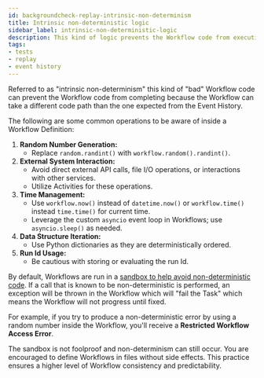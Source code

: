 ```yaml
---
id: backgroundcheck-replay-intrinsic-non-determinism
title: Intrinsic non-deterministic logic
sidebar_label: intrinsic-non-deterministic-logic
description: This kind of logic prevents the Workflow code from executing to completion because the Workflow can take a different code path than the one expected from the Event History.
tags:
- tests
- replay
- event history
---
```


Referred to as "intrinsic non-determinism" this kind of "bad" Workflow code can prevent the Workflow code from completing because the Workflow can take a different code path than the one expected from the Event History.

The following are some common operations to be aware of inside a Workflow Definition:

1. **Random Number Generation:**
   - Replace `random.randint()` with `workflow.random().randint()`.
2. **External System Interaction:**
   - Avoid direct external API calls, file I/O operations, or interactions with other services.
   - Utilize Activities for these operations.
3. **Time Management:**
   - Use `workflow.now()` instead of `datetime.now()` or `workflow.time()` instead `time.time()` for current time.
   - Leverage the custom `asyncio` event loop in Workflows; use `asyncio.sleep()` as needed.
4. **Data Structure Iteration:**
   - Use Python dictionaries as they are deterministically ordered.
5. **Run Id Usage:**
   - Be cautious with storing or evaluating the run Id.

By default, Workflows are run in a [sandbox to help avoid non-deterministic code](/python/python-sandbox-environment).
If a call that is known to be non-deterministic is performed, an exception will be thrown in the Workflow which will "fail the Task" which means the Workflow will not progress until fixed.

For example, if you try to produce a non-deterministic error by using a random number inside the Workflow, you'll receive a **Restricted Workflow Access Error**.

The sandbox is not foolproof and non-determinism can still occur. You are encouraged to define Workflows in files without side effects. This practice ensures a higher level of Workflow consistency and predictability.
